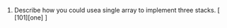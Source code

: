 1.  Describe how you could usea single array to implement three stacks. [ [101][one] ]

[101]:https://github.com/inadram/CrackingCode/tree/master/src/main/dataStructures/StacksAndQueues/One
